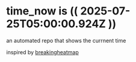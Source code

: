 # time_now is (( 2025-07-25T05:00:00.924Z ))

an automated repo that shows the currnent time

inspired by [breakingheatmap](https://github.com/breakingheatmap/breakingheatmap)